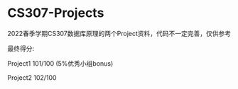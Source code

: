 # CS307-Projects

2022春季学期CS307数据库原理的两个Project资料，代码不一定完善，仅供参考

最终得分: 

  Project1 101/100 (5%优秀小组bonus)
  
  Project2 102/100

